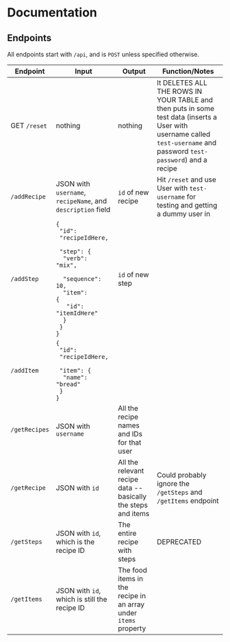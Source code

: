# Documentation

## Endpoints

All endpoints start with `/api`, and is `POST` unless specified otherwise.

| Endpoint | Input | Output | Function/Notes |
| -------- | ----- | ------ | -------------- |
| GET `/reset` | nothing | nothing | It DELETES ALL THE ROWS IN YOUR TABLE and then puts in some test data (inserts a User with username called `test-username` and password `test-password`) and a recipe |
| `/addRecipe` | JSON with `username`, `recipeName`, and `description` field | `id` of new recipe | Hit `/reset` and use User with `test-username` for testing and getting a dummy user in |
| `/addStep` | <code>{</code><br /><code>&nbsp;"id": &nbsp;"recipeIdHere, </code><br /><code> &nbsp;"step": {</code><br /><code>&nbsp;&nbsp;"verb": "mix", </code><br /><code> &nbsp;&nbsp;"sequence": 10, </code><br /><code>&nbsp;&nbsp;"item": {</code><br /><code>&nbsp;&nbsp;&nbsp;"id": "itemIdHere"</code><br /><code>&nbsp;&nbsp;}</code><br /><code>&nbsp;}</code><br /><code>}</code> | `id` of new step |
| `/addItem` | <code>{</code><br /><code>&nbsp;"id": &nbsp;"recipeIdHere, </code><br /><code> &nbsp;"item": {</code><br /><code>&nbsp;&nbsp;"name": "bread"</code><br /><code>&nbsp;}</code><br /><code>}</code>
| `/getRecipes` | JSON with `username` | All the recipe names and IDs for that user |
| `/getRecipe` | JSON with `id` | All the relevant recipe data -- basically the steps and items | Could probably ignore the `/getSteps` and `/getItems` endpoint |
| `/getSteps` | JSON with `id`, which is the recipe ID | The entire recipe with steps | DEPRECATED
| `/getItems` | JSON with `id`, which is still the recipe ID | The food items in the recipe in an array under `items` property |
